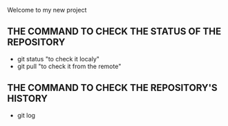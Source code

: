 Welcome to my new project

## THE COMMAND TO CHECK THE STATUS OF THE REPOSITORY 
 * git status "to check it localy"
 * git pull "to check it from the remote"

## THE COMMAND TO CHECK THE REPOSITORY'S HISTORY
 * git log

